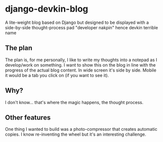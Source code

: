 # django-devkin-blog
A lite-weight blog based on Django but designed to be displayed with a side-by-side thought-process pad "developer nakpin" 
hence devkin terrible name

## The plan

The plan is, for me personally, I like to write my thoughts into a notepad as I develop/work on something. 
I want to show this on the blog in line with the progress of the actual blog content. In wide screen it's side by side.
Mobile it would be a tab you click on (if you want to see it).

## Why?

I don't know... that's where the magic happens, the thought process.

## Other features

One thing I wanted to build was a photo-compressor that creates automatic copies. 
I know re-inventing the wheel but it's an interesting challenge.
